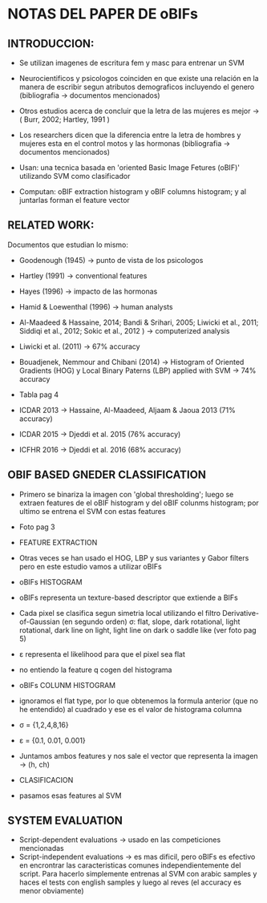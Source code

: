 # NOTAS DEL PAPER DE oBIFs

## INTRODUCCION: 

- Se utilizan imagenes de escritura fem y masc para entrenar un SVM
- Neurocientificos y psicologos coinciden en que existe una relación en la manera de escribir segun atributos demograficos incluyendo el genero (bibliografia -> documentos mencionados)
- Otros estudios acerca de concluir que la letra de las mujeres es mejor ->  ( Burr, 2002; Hartley, 1991 )
- Los researchers dicen que la diferencia entre la letra de hombres y mujeres esta en el control motos y las hormonas (bibliografia -> documentos mencionados)

- Usan: una tecnica basada en 'oriented Basic Image Fetures (oBIF)' utilizando SVM como clasificador
- Computan: oBIF extraction histogram  y oBIF columns histogram; y al juntarlas forman el feature vector


## RELATED WORK:

Documentos que estudian lo mismo:
- Goodenough (1945) -> punto de vista de los psicologos
- Hartley (1991) -> conventional features
- Hayes (1996) -> impacto de las hormonas
- Hamid & Loewenthal (1996) -> human analysts
-  Al-Maadeed & Hassaine, 2014; Bandi & Srihari, 2005; Liwicki et al., 
2011; Siddiqi et al., 2012; Sokic et al., 2012 ) -> computerized analysis
- Liwicki et al. (2011) -> 67% accuracy
- Bouadjenek, Nemmour and Chibani (2014) -> Histogram of Oriented Gradients (HOG) y Local Binary Paterns (LBP) applied with SVM -> 74% accuracy
- Tabla pag 4

- ICDAR 2013 -> Hassaine, Al-Maadeed, Aljaam & Jaoua 2013 (71% accuracy)
- ICDAR 2015 -> Djeddi et al. 2015 (76% accuracy) 
- ICFHR 2016 -> Djeddi et al. 2016 (68% accuracy)


## OBIF BASED GNEDER CLASSIFICATION

- Primero se binariza la imagen con 'global thresholding'; luego se extraen features de el oBIF histogram y del oBIF colunms histogram; por ultimo se entrena el SVM con estas features
- Foto pag 3

- FEATURE EXTRACTION
- Otras veces se han usado el HOG, LBP y sus variantes y Gabor filters pero en este estudio vamos a utilizar oBIFs

- oBIFs HISTOGRAM
- oBIFs representa un texture-based descriptor que extiende a BIFs
- Cada pixel se clasifica segun simetria local utilizando el filtro Derivative-of-Gaussian (en segundo orden) σ: flat, slope, dark rotational, light rotational, dark line on light, light line on dark o saddle like (ver foto pag 5)
- ε representa el likelihood para que el pixel sea flat
- no entiendo la feature q cogen del histograma

- oBIFs COLUNM HISTOGRAM
- ignoramos el flat type, por lo que obtenemos la formula anterior (que no he entendido) al cuadrado y ese es el valor de histograma columna
- σ = {1,2,4,8,16}
- ε = {0.1, 0.01, 0.001}

- Juntamos ambos features y nos sale el vector que representa la imagen -> (h, ch)

- CLASIFICACION
- pasamos esas features al SVM 


## SYSTEM EVALUATION

- Script-dependent evaluations -> usado en las competiciones mencionadas 
- Script-independent evaluations -> es mas dificil, pero oBIFs es efectivo en encrontrar las caracteristicas comunes independientemente del script. Para hacerlo simplemente entrenas al SVM con arabic samples y haces el tests con english samples y luego al reves (el accuracy es menor obviamente)

